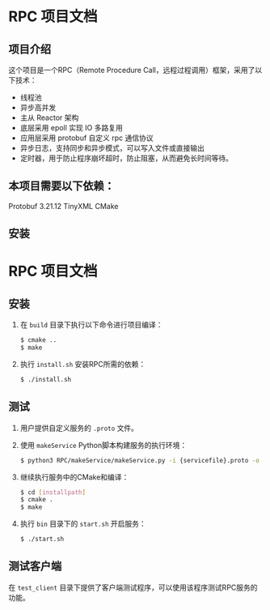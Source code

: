 # RPC 项目文档

## 项目介绍

这个项目是一个RPC（Remote Procedure Call，远程过程调用）框架，采用了以下技术：

- 线程池
- 异步高并发
- 主从 Reactor 架构
- 底层采用 epoll 实现 IO 多路复用
- 应用层采用 protobuf 自定义 rpc 通信协议
- 异步日志，支持同步和异步模式，可以写入文件或直接输出
- 定时器，用于防止程序崩坏超时，防止阻塞，从而避免长时间等待。

## 本项目需要以下依赖：

Protobuf 3.21.12
TinyXML
CMake
## 安装

# RPC 项目文档

## 安装

1. 在 `build` 目录下执行以下命令进行项目编译：

    ```bash
    $ cmake ..
    $ make
    ```

2. 执行 `install.sh` 安装RPC所需的依赖：

    ```bash
    $ ./install.sh
    ```

## 测试

1. 用户提供自定义服务的 `.proto` 文件。

2. 使用 `makeService` Python脚本构建服务的执行环境：

    ```bash
    $ python3 RPC/makeService/makeService.py -i {servicefile}.proto -o [installpath]
    ```

3. 继续执行服务中的CMake和编译：

    ```bash
    $ cd [installpath]
    $ cmake .
    $ make
    ```

4. 执行 `bin` 目录下的 `start.sh` 开启服务：

    ```bash
    $ ./start.sh
    ```

## 测试客户端

在 `test_client` 目录下提供了客户端测试程序，可以使用该程序测试RPC服务的功能。

